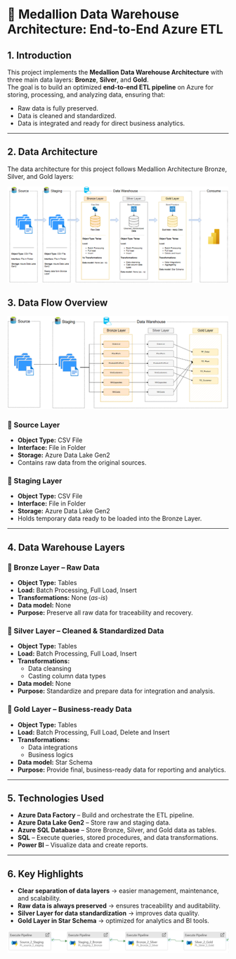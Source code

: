 # 📌 Medallion Data Warehouse Architecture: End-to-End Azure ETL

## 1. Introduction
This project implements the **Medallion Data Warehouse Architecture** with three main data layers: **Bronze**, **Silver**, and **Gold**.  
The goal is to build an optimized **end-to-end ETL pipeline** on Azure for storing, processing, and analyzing data, ensuring that:
- Raw data is fully preserved.
- Data is cleaned and standardized.
- Data is integrated and ready for direct business analytics.

---
## 2. Data Architecture
The data architecture for this project follows Medallion Architecture Bronze, Silver, and Gold layers:

![Data Architecture](img_architecture/data_architecture.png)

## 3. Data Flow Overview

![Data Flow](img_architecture/data_flow.png)

### **🔹 Source Layer**
- **Object Type:** CSV File  
- **Interface:** File in Folder  
- **Storage:** Azure Data Lake Gen2  
- Contains raw data from the original sources.

### **🔹 Staging Layer**
- **Object Type:** CSV File  
- **Interface:** File in Folder  
- **Storage:** Azure Data Lake Gen2  
- Holds temporary data ready to be loaded into the Bronze Layer.

---

## 4. Data Warehouse Layers

### **🔹 Bronze Layer – Raw Data**
- **Object Type:** Tables  
- **Load:** Batch Processing, Full Load, Insert  
- **Transformations:** None (*as-is*)  
- **Data model:** None  
- **Purpose:** Preserve all raw data for traceability and recovery.

### **🔹 Silver Layer – Cleaned & Standardized Data**
- **Object Type:** Tables  
- **Load:** Batch Processing, Full Load, Insert  
- **Transformations:**
  - Data cleansing
  - Casting column data types  
- **Data model:** None  
- **Purpose:** Standardize and prepare data for integration and analysis.

### **🔹 Gold Layer – Business-ready Data**
- **Object Type:** Tables  
- **Load:** Batch Processing, Full Load, Delete and Insert  
- **Transformations:**
  - Data integrations
  - Business logics  
- **Data model:** Star Schema  
- **Purpose:** Provide final, business-ready data for reporting and analytics.

---

## 5. Technologies Used
- **Azure Data Factory** – Build and orchestrate the ETL pipeline.  
- **Azure Data Lake Gen2** – Store raw and staging data.  
- **Azure SQL Database** – Store Bronze, Silver, and Gold data as tables.  
- **SQL** – Execute queries, stored procedures, and data transformations.  
- **Power BI** – Visualize data and create reports.

---

## 6. Key Highlights
- **Clear separation of data layers** → easier management, maintenance, and scalability.  
- **Raw data is always preserved** → ensures traceability and auditability.  
- **Silver Layer for data standardization** → improves data quality.  
- **Gold Layer in Star Schema** → optimized for analytics and BI tools.

![ADF PL ETL](data_warehouse_layer\etl_pipeline.png)